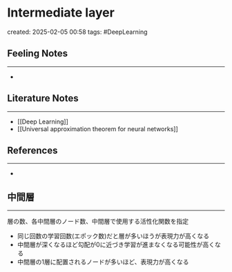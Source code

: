 

# Intermediate layer

created: 2025-02-05 00:58
tags: #DeepLearning 

## Feeling Notes
---
- 
## Literature Notes
---
- [[Deep Learning]]
- [[Universal approximation theorem for neural networks]]
## References
---
- 

## 中間層
---
層の数、各中間層のノード数、中間層で使用する活性化関数を指定
- 同じ回数の学習回数(エポック数)だと層が多いほうが表現力が高くなる
- 中間層が深くなるほど勾配が0に近づき学習が進まなくなる可能性が高くなる
- 中間層の1層に配置されるノードが多いほど、表現力が高くなる
